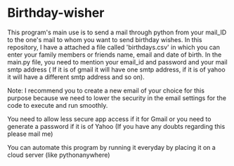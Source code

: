 # Birthday-wisher

This program's main use is to send a mail through python from your mail_ID to the one's mail to whom you want to send birthday wishes. In this repository, I have a attached a file called 'birthdays.csv' in which you can enter your family members or friends name, email and date of birth. In the main.py file, you need to mention your email_id and password and your mail smtp address ( If it is of gmail it will have one smtp address, if it is of yahoo it will have a different smtp address and so on). 

Note: I recommend you to create a new email of your choice for this purpose because we need to lower the security in the email settings for the code to execute and run smoothly.

You need to allow less secure app access if it for Gmail or  you need to generate a password if it is of Yahoo (If you have any doubts regarding this please mail me)

You can automate this program by running it everyday by placing it on a cloud server (like pythonanywhere)
